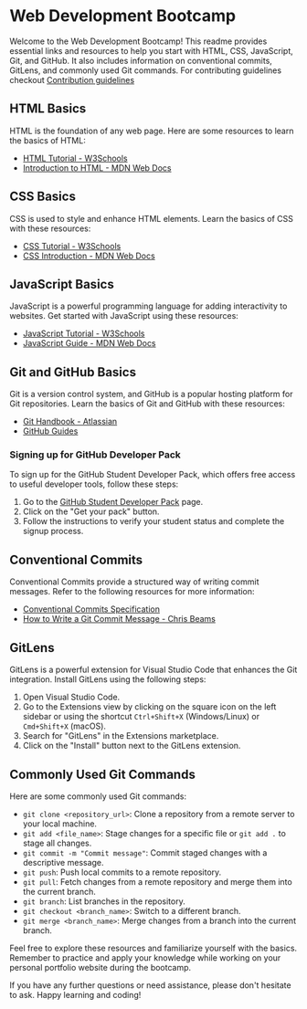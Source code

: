 # Web Development Bootcamp 

Welcome to the Web Development Bootcamp! This readme provides essential links and resources to help you start with HTML, CSS, JavaScript, Git, and GitHub. It also includes information on conventional commits, GitLens, and commonly used Git commands.
For contributing guidelines checkout [Contribution guidelines](https://github.com/CODING-CLUB-CUCEK/WebDevelopmentBootcamp2023/blob/main/CONTRIBUTION.md)
## HTML Basics
HTML is the foundation of any web page. Here are some resources to learn the basics of HTML:

- [HTML Tutorial - W3Schools](https://www.w3schools.com/html/)
- [Introduction to HTML - MDN Web Docs](https://developer.mozilla.org/en-US/docs/Learn/HTML/Introduction_to_HTML)

## CSS Basics
CSS is used to style and enhance HTML elements. Learn the basics of CSS with these resources:

- [CSS Tutorial - W3Schools](https://www.w3schools.com/css/)
- [CSS Introduction - MDN Web Docs](https://developer.mozilla.org/en-US/docs/Learn/CSS/First_steps)

## JavaScript Basics
JavaScript is a powerful programming language for adding interactivity to websites. Get started with JavaScript using these resources:

- [JavaScript Tutorial - W3Schools](https://www.w3schools.com/js/)
- [JavaScript Guide - MDN Web Docs](https://developer.mozilla.org/en-US/docs/Web/JavaScript/Guide)

## Git and GitHub Basics
Git is a version control system, and GitHub is a popular hosting platform for Git repositories. Learn the basics of Git and GitHub with these resources:

- [Git Handbook - Atlassian](https://www.atlassian.com/git)
- [GitHub Guides](https://guides.github.com/)

### Signing up for GitHub Developer Pack
To sign up for the GitHub Student Developer Pack, which offers free access to useful developer tools, follow these steps:

1. Go to the [GitHub Student Developer Pack](https://education.github.com/pack) page.
2. Click on the "Get your pack" button.
3. Follow the instructions to verify your student status and complete the signup process.

## Conventional Commits
Conventional Commits provide a structured way of writing commit messages. Refer to the following resources for more information:

- [Conventional Commits Specification](https://www.conventionalcommits.org/)
- [How to Write a Git Commit Message - Chris Beams](https://chris.beams.io/posts/git-commit/)

## GitLens
GitLens is a powerful extension for Visual Studio Code that enhances the Git integration. Install GitLens using the following steps:

1. Open Visual Studio Code.
2. Go to the Extensions view by clicking on the square icon on the left sidebar or using the shortcut `Ctrl+Shift+X` (Windows/Linux) or `Cmd+Shift+X` (macOS).
3. Search for "GitLens" in the Extensions marketplace.
4. Click on the "Install" button next to the GitLens extension.

## Commonly Used Git Commands
Here are some commonly used Git commands:

- `git clone <repository_url>`: Clone a repository from a remote server to your local machine.
- `git add <file_name>`: Stage changes for a specific file or `git add .` to stage all changes.
- `git commit -m "Commit message"`: Commit staged changes with a descriptive message.
- `git push`: Push local commits to a remote repository.
- `git pull`: Fetch changes from a remote repository and merge them into the current branch.
- `git branch`: List branches in the repository.
- `git checkout <branch_name>`: Switch to a different branch.
- `git merge <branch_name>`: Merge changes from a branch into the current branch.

Feel free to explore these resources and familiarize yourself with the basics. Remember to practice and apply your knowledge while working on your personal portfolio website during the bootcamp.

If you have any further questions or need assistance, please don't hesitate to ask. Happy learning and coding!
